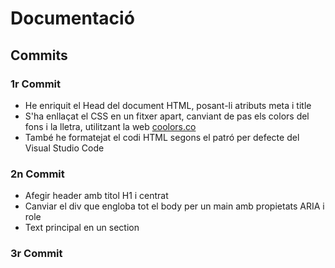 # Documentació

## Commits

### 1r Commit

* He enriquit el Head del document HTML, posant-li atributs meta i title
* S'ha enllaçat el CSS en un fitxer apart, canviant de pas els colors del fons i la lletra, utilitzant la web [coolors.co](https://coolors.co/f1dede-d496a7-5d576b-6cd4ff-fe938c)
* També he formatejat el codi HTML segons el patró per defecte del Visual Studio Code

### 2n Commit

* Afegir header amb titol H1 i centrat
* Canviar el div que engloba tot el body per un main amb propietats ARIA i role
* Text principal en un section

### 3r Commit